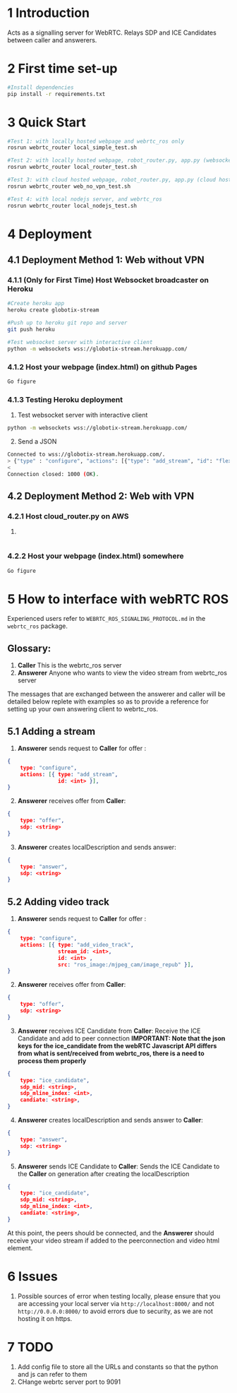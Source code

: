 # 1 Introduction
Acts as a signalling server for WebRTC. 
Relays SDP and ICE Candidates between caller and answerers.


# 2 First time set-up
```sh
#Install dependencies
pip install -r requirements.txt
```

# 3 Quick Start
```sh
#Test 1: with locally hosted webpage and webrtc_ros only
rosrun webrtc_router local_simple_test.sh

#Test 2: with locally hosted webpage, robot_router.py, app.py (websocket broadcaster) and webrtc_ros only
rosrun webrtc_router local_router_test.sh

#Test 3: with cloud hosted webpage, robot_router.py, app.py (cloud hosted websocket broadcaster) and webrtc_ros only
rosrun webrtc_router web_no_vpn_test.sh

#Test 4: with local nodejs server, and webrtc_ros
rosrun webrtc_router local_nodejs_test.sh

```

# 4 Deployment

## 4.1 Deployment Method 1: Web without VPN 

### 4.1.1 (Only for First Time) Host Websocket broadcaster on Heroku
```sh
#Create heroku app
heroku create globotix-stream

#Push up to heroku git repo and server
git push heroku

#Test websocket server with interactive client
python -m websockets wss://globotix-stream.herokuapp.com/
```

### 4.1.2 Host your webpage (index.html) on github Pages
```sh
Go figure
```

### 4.1.3 Testing Heroku deployment
1. Test websocket server with interactive client
```sh
python -m websockets wss://globotix-stream.herokuapp.com/
```

2. Send a JSON 
```sh
Connected to wss://globotix-stream.herokuapp.com/.
> {"type" : "configure", "actions": [{"type": "add_stream", "id": "flexa_robot" }]}
< 
Connection closed: 1000 (OK).
```


## 4.2 Deployment Method 2: Web with VPN 

### 4.2.1 Host cloud_router.py on AWS
1. 
```

```
### 4.2.2 Host your webpage (index.html) somewhere
```sh
Go figure
```



# 5 How to interface with webRTC ROS
Experienced users refer to `WEBRTC_ROS_SIGNALING_PROTOCOL.md` in the `webrtc_ros` package.

## Glossary:
1. **Caller** This is the webrtc_ros server
2. **Answerer** Anyone who wants to view the video stream from webrtc_ros server
   
The messages that are exchanged between the answerer and caller will be detailed below replete with examples so as to provide a reference for setting up your own answering client to webrtc_ros.

## 5.1 Adding a stream

1. **Answerer** sends request to **Caller** for offer : 
```json
{
    type: "configure",
    actions: [{ type: "add_stream", 
                id: <int> }],
}
```

2. **Answerer** receives offer from **Caller**:
```json
{ 
    type: "offer",
    sdp: <string>
}
```

3. **Answerer** creates localDescription and sends answer:
```json
{ 
    type: "answer",
    sdp: <string>
}
```


## 5.2 Adding video track
1. **Answerer** sends request to **Caller** for offer : 
```json
{
    type: "configure",
    actions: [{ type: "add_video_track", 
                stream_id: <int>,
                id: <int> ,
                src: "ros_image:/mjpeg_cam/image_repub" }],
}
```

2. **Answerer** receives offer from **Caller**:
```json
{ 
    type: "offer",
    sdp: <string>
}
```

3. **Answerer** receives ICE Candidate from **Caller**:
Receive the ICE Candidate and add to peer connection
**IMPORTANT: Note that the json keys for the ice_candidate from the webRTC Javascript API differs from what is sent/received from webrtc_ros, there is a need to process them properly**

```json
{
    type: "ice_candidate", 
    sdp_mid: <string>, 
    sdp_mline_index: <int>, 
    candiate: <string>,  
}
```

4. **Answerer** creates localDescription and sends answer to **Caller**:
```json
{ 
    type: "answer",
    sdp: <string>
}
```

5. **Answerer** sends ICE Candidate to **Caller**:
Sends the ICE Candidate to the **Caller** on generation after creating the localDescription
```json
{
    type: "ice_candidate", 
    sdp_mid: <string>, 
    sdp_mline_index: <int>, 
    candiate: <string>,  
}
```

At this point, the peers should be connected, and the **Answerer** should receive your video stream if added to the peerconnection and video html element.

# 6 Issues
1. Possible sources of error when testing locally, please ensure that you are accessing your local server via `http://localhost:8000/` and not `http://0.0.0.0:8000/` to avoid errors due to security, as we are not hosting it on https.



# 7 TODO
1. Add config file to store all the URLs and constants so that the python and js can refer to them
2. CHange webrtc server port to 9091
